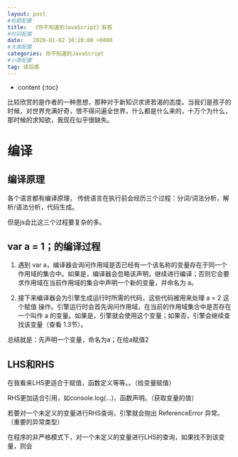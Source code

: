 ```yaml
---
layout: post
#标题配置
title:  《你不知道的JavaScript》有感
#时间配置
date:   2020-01-02 10:20:00 +0800
#大类配置
categories: 你不知道的JavaScript
#小类配置
tag: 读后感
---
```


* content
{:toc}

比较欣赏的是作者的一种思想，那种对于新知识求贤若渴的态度。当我们是孩子的时候，对世界充满好奇，恨不得问遍全世界，什么都是什么来的，十万个为什么，那时候的求知欲，我现在似乎很缺失。

编译
====

编译原理
----
各个语言都有编译原理，
传统语言在执行前会经历三个过程：分词/词法分析，解析/语法分析，代码生成。

但是js会比这三个过程要复杂的多。

var a = 1；的编译过程
------

1. 遇到 var a，编译器会询问作用域是否已经有一个该名称的变量存在于同一个作用域的集合中。如果是，编译器会忽略该声明，继续进行编译；否则它会要求作用域在当前作用域的集合中声明一个新的变量，并命名为 a。

2. 接下来编译器会为引擎生成运行时所需的代码，这些代码被用来处理 a = 2 这个赋值
操作。引擎运行时会首先询问作用域，在当前的作用域集合中是否存在一个叫作 a 的变量。如果是，引擎就会使用这个变量；如果否，引擎会继续查找该变量（查看 1.3节）。

总结就是：先声明一个变量，命名为a；在给a赋值2

LHS和RHS
-----
在我看来LHS更适合于赋值，函数定义等等。。（给变量赋值）

RHS更加适合引用，如console.log(...)，函数声明。（获取变量的值）

若要对一个未定义的变量进行RHS查询，引擎就会抛出 ReferenceError
异常。（重要的异常类型）

在程序的非严格模式下，对一个未定义的变量进行LHS的查询，如果找不到该变量，则会
